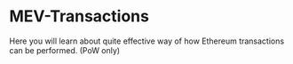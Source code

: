 # MEV-Transactions
Here you will learn about quite effective way of how Ethereum transactions can be performed. (PoW only)
